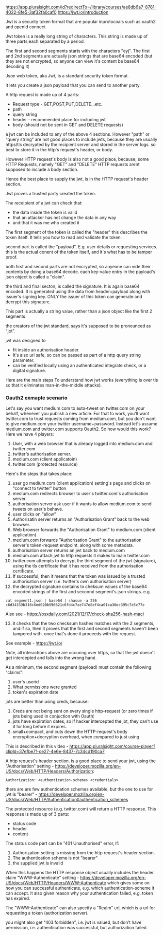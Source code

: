 https://app.pluralsight.com/id?redirectTo=/library/courses/ae8db6a7-8781-4022-8fe5-3af32fa0caf0
https://jwt.io/introduction

Jwt is a security token format that are popular inprotocoals such as oauth2 and openid connect

Jwt token is a really long string of characters. This string is made up of three parts,each separated by a period.



The first and second segments starts with the characters "eyj". The first and 2nd segments are actually json strings that are base64 encoded (but they are not encrypted, so anyone can view it's content be base64 decoding it)


Json web token, aka Jwt, is a standard security token format.

It lets you create a json payload that you can send to another party.


A http request is made up of 4 parts:

- Request type - GET,POST,PUT,DELETE...etc. 
- path 
- query string
- header - recommended place for including jwt
- body (should not be sent in GET and DELETE requests)

a jwt can be included to any of the above 4 sections. However "path" or "query string" are not good places to include jwts, because they are usually https/tls decrypted by the recipient server and stored in the server logs. so best to store it in the http's request's header, or body.

However HTTP request's body is also not a good place, because, some HTTP Requests, namely "GET" and "DELETE" HTTP requests arent supposed to include a body section.

Hence the best place to supply the jwt, is in the HTTP request's header section. 



Jwt proves a trusted party created the token.

The receipient of a jwt can check that:
- the data inside the token is valid
- that an attacker has net change the data in any way
- and that it was me who created it


The first segment of the token is called the "header" this describes the token itself. It tells you how to read and validate the token. 

second part is called the "payload". E.g. user details or requesting services. this is the actual conent of the token itself, and it's what has to be tamper proof. 

both first and second parts are not encrypted, so anyeone can vide their contents by doing a base64 decode. each key-value entry in the payload's json object is called a "claim". 

the third and final secton, is called the signature. It is again base64 encoded. It is generated using the data from header+payload along with issuer's signing key. ONLY the issuer of this token can generate and decrypt this signature. 

This part is actually a string value, rather than a json object like the first 2 segments. 

the creators of the jwt standard, says it's supposed to be pronounced as "jot". 

jwt was designed to 
- fit inside an authorisation header. 
- It's also url safe, so can be passed as part of a http query string parameter. 
- can be verified locally using an authenticated integrate check, or a digital signature.  

Here are the main steps To understand how jwt works (everything is over tls so that it eliminates man-in-the-middle attacks). 

### Oauth2 exmaple scenario

Let's say you want medium.com to auto-tweet on twitter.com on your behalf, whenever you publish a new article. For that to work, you'll want
twitter.com to trust requests coming from medium.com, but you don't want to give medium.com your twitter username+password. Instead let's assume medium.com and twitter.com supports Oauth2. So how would this work? Here we have 4 players:

1. User, with a web browser that is already logged into medium.com and twitter.com
2. twitter's authorisation server. 
3. medium.com (client applicatoin)
4. twitter.com (protected resource)

Here's the steps that takes place:

1. user go medium.com (client application) setting's page and clicks on "connect to twitter" button
2. medium.com redirects browser to user's twitter.com's authorisation server. 
3. authorisation server ask user if it wants to allow medium.com to send tweets on user's behave. 
4. user clicks on "allow"
5. Authorisatin server returns an "Authorisation Grant" back to the web browser. 
6. Web browser forwards the "Authorisation Grant" to medium.com (client application)
7. medium.com forwards "Authorisation Grant" to the authorisation server's token-request endpoint, along with some metadata. 
8. authorisation server returns an jwt back to medium.com
9. medium.com attach jwt to http requests it makes to main twitter.com 
10. twitter.com attempts to decrypt the third  segment of the jwt (signature), using the tls certificate that it has received from the authorisation certificate.
11. If successful, then it means that the token was issued by a trusted authorisation server (i.e. twitter's own authorisation server)
12. the decrypted signature contains to cheksum values of the base64 encoded strings of the first and seconnd segment's json strings. e.g. 

```
cat segment1.json | base64 | shasum -a 256
c6d34339b318c6ed020b596621c6fd4c7ae747e8ef4ca01ca36ec395c7e5c77e
```

Also see - https://osxdaily.com/2021/12/17/check-sha256-hash-mac/

13. it checks that the two checksum hashes matches with the 2 segments, and if so, then it proves that the first and second segments haven't been tampered with. once that's done it proceeds with the request. 

See example - https://jwt.io/

Note, all interactions above are occuring over https, so that the jwt doesn't get intercepted and falls into the wrong hand. 


As a minimum, the second segment (payload) must contain the following "claims":

1. user's userid
2. What permissions were granted
3. token's expiration date








jots are better than using creds, because:

1. Creds are not being sent on every single http-request (or zero times if jots being used in conjuction with Oauth)
2. jots have expiration dates, so if hacker intercepted the jot, they can't use it for long before it expires. 
3. small+compact, and cuts down the HTTP-request's body encryption+decryption overhead, when compared to just using 

This is described in this video - https://app.pluralsight.com/course-player?clipId=37efbe7f-ce27-4e6e-8437-7c34cd190ca7





A http request's header section, is a good place to send your jwt, using the "Authorisation" setting - https://developer.mozilla.org/en-US/docs/Web/HTTP/Headers/Authorization:

```
Authorization: <authentication-scheme> <credentials>  
```

there are are few authentication schemes available, but the one to use for jwt is "bearer" - https://developer.mozilla.org/en-US/docs/Web/HTTP/Authentication#authentication_schemes

The protected resource (e.g. twitter.com) will return a HTTP response. This response is made up of 3 parts:

- status code
- header 
- content




The status code part can be "401 Unauthorised" error, if:

1. Authorization setting is missing from the http request's header section. 
2. The authentication scheme is not "bearer"
3. the supplied jwt is invalid

When this happens the HTTP response object usually includes the header claim "WWW-Authenticate" setting - https://developer.mozilla.org/en-US/docs/Web/HTTP/Headers/WWW-Authenticate which gives some on how you can successful authenticate, e.g. which authentication-scheme it can accept. It also given reason why your authentication failed, e.g. token has expired.  

The "WWW-Authenticate" can also specify a "Realm" url, which is a url for requesting a token (authorization server). 

you might also get "403 forbidden", i.e. jwt is valued, but don't have permission, i.e. authentication was successful, but authorization failed.




